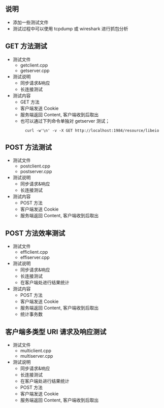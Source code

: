 
## 说明
- 添加一些测试文件
- 测试过程中可以使用 tcpdump 或 wireshark 进行抓包分析

## GET 方法测试
- 测试文件
    + getclient.cpp
    + getserver.cpp
- 测试说明
    + 同步请求&响应
    + 长连接测试
- 测试内容
    + GET 方法
    + 客户端发送 Cookie
    + 服务端返回 Content, 客户端收到后取出
    + 也可以通过下列命令单独对 getserver 测试；
      ```shell
        curl -w'\n' -v -X GET http://localhost:1984/resource/libeio
      ```

## POST 方法测试
- 测试文件
    + postclient.cpp
    + postserver.cpp
- 测试说明
    + 同步请求&响应
    + 长连接测试
- 测试内容
    + POST 方法
    + 客户端发送 Cookie
    + 服务端返回 Content, 客户端收到后取出
    
## POST 方法效率测试
- 测试文件
    + efficlient.cpp
    + effiserver.cpp
- 测试说明
    + 同步请求&响应
    + 长连接测试
    + 在客户端处进行结果统计
- 测试内容
    + POST 方法
    + 客户端发送 Cookie
    + 服务端返回 Content, 客户端收到后取出
    + 统计事务数
    
## 客户端多类型 URI 请求及响应测试
- 测试文件
    + multiclient.cpp
    + multiserver.cpp
- 测试说明
    + 同步请求&响应
    + 长连接测试
    + 在客户端处进行结果统计
    + POST 方法
    + 客户端发送 Cookie
    + 服务端返回 Content, 客户端收到后取出
